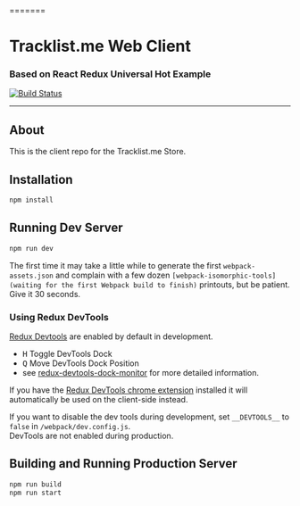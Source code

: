  
=======
# Tracklist.me Web Client
### Based on React Redux Universal Hot Example

[![Build Status](https://travis-ci.org/TracklistMe/client-react.svg?branch=master)](https://travis-ci.org/TracklistMe/client-react)

---
 
## About

This is the client repo for the Tracklist.me Store.


## Installation

```bash
npm install
```

## Running Dev Server

```bash
npm run dev
```

The first time it may take a little while to generate the first `webpack-assets.json` and complain with a few dozen `[webpack-isomorphic-tools] (waiting for the first Webpack build to finish)` printouts, but be patient. Give it 30 seconds.

### Using Redux DevTools

[Redux Devtools](https://github.com/gaearon/redux-devtools) are enabled by default in development.

- <kbd>H</kbd> Toggle DevTools Dock
- <kbd>Q</kbd> Move DevTools Dock Position
- see [redux-devtools-dock-monitor](https://github.com/gaearon/redux-devtools-dock-monitor) for more detailed information.

If you have the 
[Redux DevTools chrome extension](https://chrome.google.com/webstore/detail/redux-devtools/lmhkpmbekcpmknklioeibfkpmmfibljd) installed it will automatically be used on the client-side instead.

If you want to disable the dev tools during development, set `__DEVTOOLS__` to `false` in `/webpack/dev.config.js`.  
DevTools are not enabled during production.

## Building and Running Production Server

```bash
npm run build
npm run start
```
